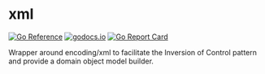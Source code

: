 # xml
[![Go Reference](https://pkg.go.dev/badge/github.com/jphsd/xml.svg)](https://pkg.go.dev/github.com/jphsd/xml)
[![godocs.io](http://godocs.io/github.com/jphsd/xml?status.svg)](http://godocs.io/github.com/jphsd/xml)
[![Go Report Card](https://goreportcard.com/badge/github.com/jphsd/xml)](https://goreportcard.com/report/github.com/jphsd/xml)

Wrapper around encoding/xml to facilitate the Inversion of Control pattern and provide a domain object model builder.
